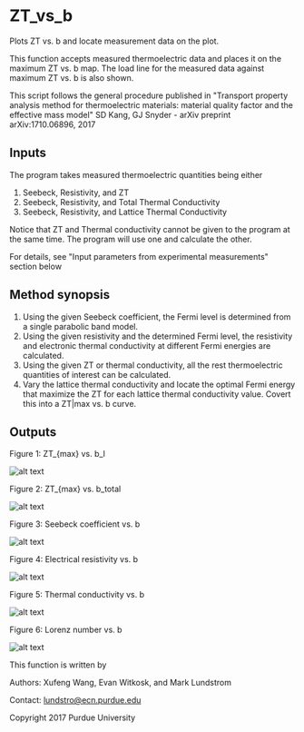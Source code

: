 # ZT_vs_b

Plots ZT vs. b and locate measurement data on the plot.

This function accepts measured thermoelectric data and places it on the maximum ZT vs. b map. The load line for the measured data against maximum ZT vs. b is also shown. 

This script follows the general procedure published in
"Transport property analysis method for thermoelectric materials: material quality factor and the effective mass model"
SD Kang, GJ Snyder - arXiv preprint arXiv:1710.06896, 2017

## Inputs

The program takes measured thermoelectric quantities being either
1. Seebeck, Resistivity, and ZT
2. Seebeck, Resistivity, and Total Thermal Conductivity
3. Seebeck, Resistivity, and Lattice Thermal Conductivity
   
Notice that ZT and Thermal conductivity cannot be given to the program at the same time. 
The program will use one and calculate the other.

For details, see "Input parameters from experimental measurements" section below

## Method synopsis

1. Using the given Seebeck coefficient, the Fermi level is determined from a single parabolic
   band model. 
2. Using the given resistivity and the determined Fermi level, the resistivity and electronic 
   thermal conductivity at different Fermi energies are calculated.
3. Using the given ZT or thermal conductivity, all the rest thermoelectric quantities of interest
   can be calculated.
4. Vary the lattice thermal conductivity and locate the optimal Fermi energy that maximize the ZT
   for each lattice thermal conductivity value. Covert this into a ZT|max vs. b curve.

## Outputs

Figure 1: ZT_{max} vs. b_l

![alt text](https://image.ibb.co/hQHr4b/fig1.png)

Figure 2: ZT_{max} vs. b_total

![alt text](https://image.ibb.co/fNjM4b/fig2.png)

Figure 3: Seebeck coefficient vs. b

![alt text](https://image.ibb.co/k6Tg4b/fig3.png)

Figure 4: Electrical resistivity vs. b

![alt text](https://image.ibb.co/d91OHw/fig4.png)

Figure 5: Thermal conductivity vs. b

![alt text](https://image.ibb.co/bx5iHw/fig5.png)

Figure 6: Lorenz number vs. b

![alt text](https://image.ibb.co/f3DEPb/fig6.png)

This function is written by

Authors: Xufeng Wang, Evan Witkosk, and Mark Lundstrom

Contact: lundstro@ecn.purdue.edu

Copyright 2017 Purdue University
